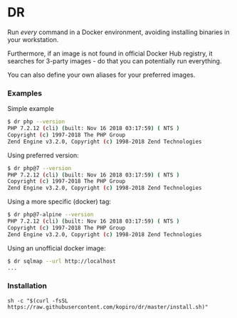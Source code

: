 # DR

Run _every_ command in a Docker environment, avoiding installing binaries in your workstation.

Furthermore, if an image is not found in official Docker Hub registry, it searches for 3-party images - do that you can potentially run everything.

You can also define your own aliases for your preferred images.

### Examples

Simple example

```bash
$ dr php --version
PHP 7.2.12 (cli) (built: Nov 16 2018 03:17:59) ( NTS )
Copyright (c) 1997-2018 The PHP Group
Zend Engine v3.2.0, Copyright (c) 1998-2018 Zend Technologies
```

Using preferred version:

```bash
$ dr php@7 --version
PHP 7.2.12 (cli) (built: Nov 16 2018 03:17:59) ( NTS )
Copyright (c) 1997-2018 The PHP Group
Zend Engine v3.2.0, Copyright (c) 1998-2018 Zend Technologies
```

Using a more specific (docker) tag:

```bash
$ dr php@7-alpine --version
PHP 7.2.12 (cli) (built: Nov 16 2018 03:17:59) ( NTS )
Copyright (c) 1997-2018 The PHP Group
Zend Engine v3.2.0, Copyright (c) 1998-2018 Zend Technologies
```

Using an unofficial docker image:

```bash
$ dr sqlmap --url http://localhost
...
```

### Installation

```
sh -c "$(curl -fsSL https://raw.githubusercontent.com/kopiro/dr/master/install.sh)"
```
